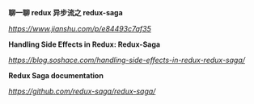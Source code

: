 **聊一聊 redux 异步流之 redux-saga**

*https://www.jianshu.com/p/e84493c7af35*



**Handling Side Effects in Redux: Redux-Saga**

*https://blog.soshace.com/handling-side-effects-in-redux-redux-saga/*



**Redux Saga documentation**

*https://github.com/redux-saga/redux-saga/*

